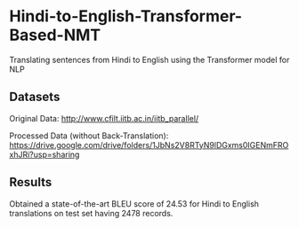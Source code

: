 # Hindi-to-English-Transformer-Based-NMT
Translating sentences from Hindi to English using the Transformer model for NLP

## Datasets
Original Data: http://www.cfilt.iitb.ac.in/iitb_parallel/

Processed Data (without Back-Translation): https://drive.google.com/drive/folders/1JbNs2V8RTyN9lDGxms0IGENmFROxhJRi?usp=sharing

## Results
Obtained a state-of-the-art BLEU score of 24.53 for Hindi to English translations on test set having 2478 records.
